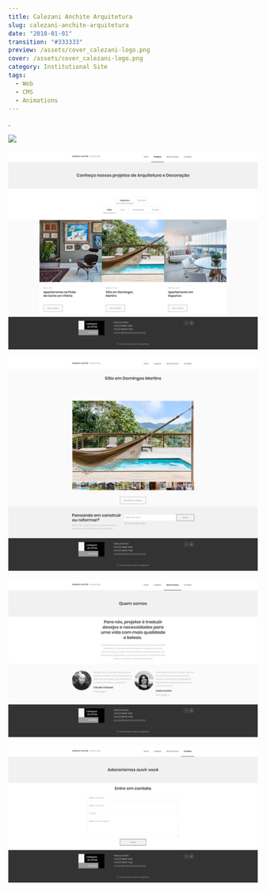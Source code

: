 ```yaml
---
title: Calezani Anchite Arquitetura
slug: calezani-anchite-arquitetura
date: "2018-01-01"
transition: "#333333"
preview: /assets/cover_calezani-logo.png
cover: /assets/cover_calezani-logo.png
category: Institutional Site
tags:
  - Web
  - CMS
  - Animations
---
```


.

![](/assets/calezani_01.png)

![](/assets/calezani_02.png)

![](/assets/calezani_03.png)

![](/assets/calezani_04.png)

![](/assets/calezani_05.png)
